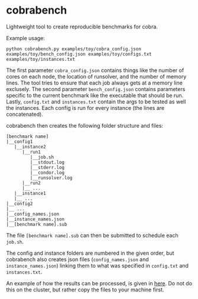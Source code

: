 # cobrabench

Lightweight tool to create reproducible benchmarks for cobra.

Example usage:
```
python cobrabench.py examples/toy/cobra_config.json examples/toy/bench_config.json examples/toy/configs.txt examples/toy/instances.txt
```

The first parameter `cobra_config.json` contains things like the number of cores on each node, the location of runsolver, and the number of memory lines. The tool tries to ensure that each job always gets at a memory line exclusely.
The second parameter `bench_config.json` contains parameters specific to the current benchmark like the executable that should be run. 
Lastly, `config.txt` and `instances.txt` contain the args to be tested as well the instances. Each config is run for every instance (the lines are concatenated).

cobrabench then creates the following folder structure and files:
```
[benchmark name]
|__config1
   |__instance2
      |__run1
         |__job.sh
         |__stdout.log
         |__stderr.log
         |__condor.log
         |__runsolver.log
      |__run2
      |__ ...
   |__instance1
   |__ ...
|__config2
|__ ...
|__config_names.json
|__instance_names.json
|__[benchmark name].sub
```

The file `[benchmark name].sub` can then be submitted to schedule each `job.sh`.

The config and instance folders are numbered in the given order, but cobrabench also creates json files (`config_names.json` and `instance_names.json`) linking them to what was specified in `config.txt` and `instances.txt`.

An example of how the results can be processed, is given in [here](examples/tlsp/evaluation.py). Do not do this on the cluster, but rather copy the files to your machine first.


